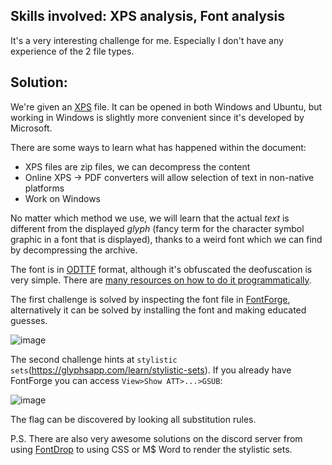 ## Skills involved: XPS analysis, Font analysis

It's a very interesting challenge for me. Especially I don't have any experience of the 2 file types.

## Solution:

We're given an [XPS](https://en.wikipedia.org/wiki/Open_XML_Paper_Specification) file. It can be opened in both Windows and Ubuntu, but working in Windows is slightly more convenient since it's developed by Microsoft.

There are some ways to learn what has happened within the document:
- XPS files are zip files, we can decompress the content
- Online XPS -> PDF converters will allow selection of text in non-native platforms
- Work on Windows

No matter which method we use, we will learn that the actual *text* is different from the displayed *glyph* (fancy term for the character symbol graphic in a font that is displayed), thanks to a weird font which we can find by decompressing the archive.

The font is in [ODTTF](https://en.wikipedia.org/wiki/ODTTF) format, although it's obfuscated the deofuscation is very simple. There are [many resources on how to do it programmatically](https://gist.github.com/dungsaga/ab8d2379bb566c9925b27df3bc82ca8b).

The first challenge is solved by inspecting the font file in [FontForge](https://fontforge.org/en-US/), alternatively it can be solved by installing the font and making educated guesses.

![image](https://user-images.githubusercontent.com/114584910/193539545-8b86c832-c632-486f-8d9b-2cb3c4f5835f.png)

The second challenge hints at `stylistic sets`(https://glyphsapp.com/learn/stylistic-sets). If you already have FontForge you can access `View>Show ATT>...>GSUB`:

![image](https://user-images.githubusercontent.com/114584910/193541604-2d1f2b04-a32d-4eca-98c2-e51d2a1883c3.png)

The flag can be discovered by looking all substitution rules.

P.S. There are also very awesome solutions on the discord server from using [FontDrop](https://fontdrop.info/) to using CSS or M$ Word to render the stylistic sets.

